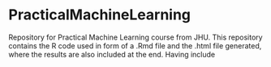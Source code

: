 # PracticalMachineLearning
Repository for Practical Machine Learning course from JHU. This repository contains the R code used in form of a .Rmd file and the .html file generated, where the results are also included at the end.
Having include

